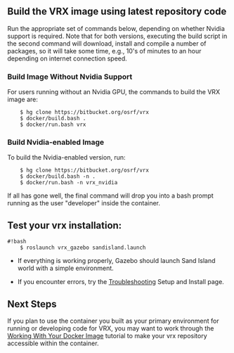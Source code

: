 ## Build the VRX image using latest repository code ##

Run the appropriate set of commands below, depending on whether Nvidia support is required. Note that for both versions, executing the build script in the second command will download, install and compile a number of packages, so it will take some time, e.g., 10's of minutes to an hour depending on internet connection speed.

### Build Image Without Nvidia Support ###

For users running without an Nvidia GPU, the commands to build the VRX image are:

        $ hg clone https://bitbucket.org/osrf/vrx
        $ docker/build.bash .
        $ docker/run.bash vrx


### Build Nvidia-enabled Image ###

To build the Nvidia-enabled version, run:

        $ hg clone https://bitbucket.org/osrf/vrx
        $ docker/build.bash -n .
        $ docker/run.bash -n vrx_nvidia


If all has gone well, the final command will drop you into a bash prompt running as the user "developer" inside the container.

## Test your vrx installation: ##

```
#!bash
    $ roslaunch vrx_gazebo sandisland.launch
```

* If everything is working properly, Gazebo should launch Sand Island world with a simple environment.

* If you encounter errors, try the [Troubleshooting](https://bitbucket.org/osrf/vrx/wiki/Troubleshooting) Setup and Install page.

## Next Steps ##
If you plan to use the container you built as your primary environment for running or developing code for VRX, you may want to work through the [Working With Your Docker Image](https://bitbucket.org/osrf/vrx/wiki/tutorials/workingWithDocker) tutorial to make your vrx repository accessible within the container.